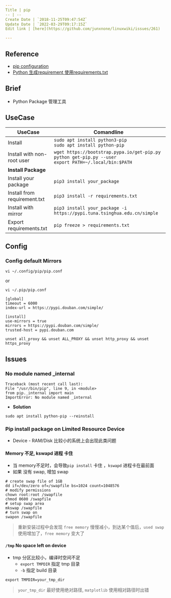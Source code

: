 ```yaml
---
Title | pip
-- | --
Create Date | `2018-11-25T09:47:54Z`
Update Date | `2022-03-29T09:17:15Z`
Edit link | [here](https://github.com/junxnone/linuxwiki/issues/261)

---
```

## Reference
- [pip configuration](https://pip.pypa.io/en/latest/user_guide/#configuration )
- [Python 生成requirement 使用requirements.txt](https://blog.51cto.com/meyangyang/2094937)

## Brief
- Python Package 管理工具


## UseCase

UseCase | Comandline
-- | --
Install | `sudo apt install python3-pip`<br>`sudo apt install python-pip`
Install with non-root user | `wget https://bootstrap.pypa.io/get-pip.py`<br>`python get-pip.py --user`<br>`export PATH=~/.local/bin:$PATH`
**Install Package** |
Install your package | `pip3 install your_package`
Install from requirement.txt | `pip3 install -r requirements.txt`
Install with mirror | `pip3 install your_package -i https://pypi.tuna.tsinghua.edu.cn/simple`
Export requirements.txt | `pip freeze > requirements.txt`




## Config
### Config default Mirrors
```
vi ~/.config/pip/pip.conf
```
or
```
vi ~/.pip/pip.conf
```
```
[global]  
timeout = 6000
index-url = https://pypi.douban.com/simple/

[install]
use-mirrors = true
mirrors = https://pypi.douban.com/simple/
trusted-host = pypi.douban.com
```
```
unset all_proxy && unset ALL_PROXY && unset http_proxy && unset https_proxy
```

## Issues

### No module named _internal
```
Traceback (most recent call last):   
File "/usr/bin/pip", line 9, in <module>     
from pip._internal import main 
ImportError: No module named _internal
```

- **Solution**

```
sudo apt install python-pip --reinstall
```


### Pip install package on Limited Resource Device

- Device - RAM/Disk 比较小的系统上会出现此类问题

#### Memory 不足, kswapd 进程 卡住
- 当 memory不足时，会导致`pip install` 卡住 ，`kswapd` 进程卡在最前面
- 如果 没有 swap, 增加 swap 
 
```
# create swap file of 1GB
dd if=/dev/zero of=/swapfile bs=1024 count=1048576
# modify permissions
chown root:root /swapfile
chmod 0600 /swapfile
# setup swap area
mkswap /swapfile
# turn swap on
swapon /swapfile
```
> 重新安装过程中会发现 `free memory` 慢慢减小，到达某个值后，`used swap` 使用增加了，`free memory` 变大了

#### `/tmp`  No space left on device
- tmp 分区比较小，编译时空间不足
  - `export TMPDIR` 指定 tmp 目录
  - `-b` 指定 build 目录
```
export TMPDIR=your_tmp_dir
```
> `your_tmp_dir` 最好使用绝对路径, `matplotlib` 使用相对路径时出错
